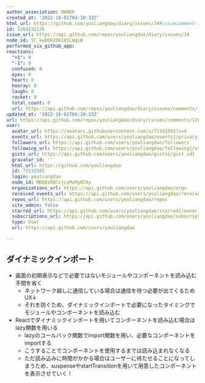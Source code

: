 ```yaml
---
author_association: OWNER
created_at: '2022-10-01T04:10:33Z'
html_url: https://github.com/youliangdao/diary/issues/34#issuecomment-1264231126
id: 1264231126
issue_url: https://api.github.com/repos/youliangdao/diary/issues/34
node_id: IC_kwDOH2O6185LWqLW
performed_via_github_app: 
reactions:
  "+1": 0
  "-1": 0
  confused: 0
  eyes: 0
  heart: 0
  hooray: 0
  laugh: 0
  rocket: 0
  total_count: 0
  url: https://api.github.com/repos/youliangdao/diary/issues/comments/1264231126/reactions
updated_at: '2022-10-01T04:10:33Z'
url: https://api.github.com/repos/youliangdao/diary/issues/comments/1264231126
user:
  avatar_url: https://avatars.githubusercontent.com/u/72332502?v=4
  events_url: https://api.github.com/users/youliangdao/events{/privacy}
  followers_url: https://api.github.com/users/youliangdao/followers
  following_url: https://api.github.com/users/youliangdao/following{/other_user}
  gists_url: https://api.github.com/users/youliangdao/gists{/gist_id}
  gravatar_id: ''
  html_url: https://github.com/youliangdao
  id: 72332502
  login: youliangdao
  node_id: MDQ6VXNlcjcyMzMyNTAy
  organizations_url: https://api.github.com/users/youliangdao/orgs
  received_events_url: https://api.github.com/users/youliangdao/received_events
  repos_url: https://api.github.com/users/youliangdao/repos
  site_admin: false
  starred_url: https://api.github.com/users/youliangdao/starred{/owner}{/repo}
  subscriptions_url: https://api.github.com/users/youliangdao/subscriptions
  type: User
  url: https://api.github.com/users/youliangdao

---
```

## ダイナミックインポート
- 画面の初期表示などで必要ではないモジュールやコンポーネントを読み込む手間を省く
  - ネットワーク越しに通信している場合は通信を待つ必要が出てくるためUX↓
  - それを防ぐため、ダイナミックインポートで必要になったタイミングでモジュールやコンポーネントを読み込む
- Reactでダイナミックインポートを用いてコンポーネントを読み込む場合はlazy関数を用いる
  - lazyのコールバック関数でimport関数を用い、必要なコンポーネントをimportする
  - こうすることでコンポーネントを使用するまでは読み込まれなくなる
  - ただ読み込みに時間がかかる場合はユーザーに待たせることになってしまうため、suspenseやstartTransitionを用いて用意したコンポーネントを表示させていく！
